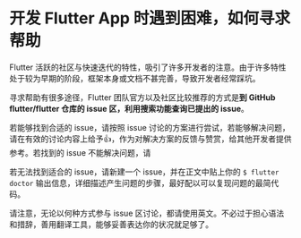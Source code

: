 # 开发 Flutter App 时遇到困难，如何寻求帮助

Flutter 活跃的社区与快速迭代的特性，吸引了许多开发者的注意。由于许多特性处于较为早期的阶段，框架本身或文档不甚完善，导致开发者经常踩坑。

寻求帮助有很多途径，Flutter 团队官方以及社区比较推荐的方式是**到 GitHub flutter/flutter 仓库的 issue 区，利用搜索功能查询已提出的 issue**。

若能够找到合适的 issue，请按照 issue 讨论的方案进行尝试，若能够解决问题，请在有效的讨论内容上给予👍，作为对解决方案的反馈与赞赏，给其他开发者提供参考。若找到的 issue 不能解决问题，请

若无法找到适合的 issue，请新建一个 issue，并在正文中贴上你的 `$ flutter doctor` 输出信息，详细描述产生问题的步骤，最好配以可以复现问题的最简代码。

请注意，无论以何种方式参与 issue 区讨论，都请使用英文。不必过于担心语法和措辞，善用翻译工具，能够妥善表达你的状况就足够了。